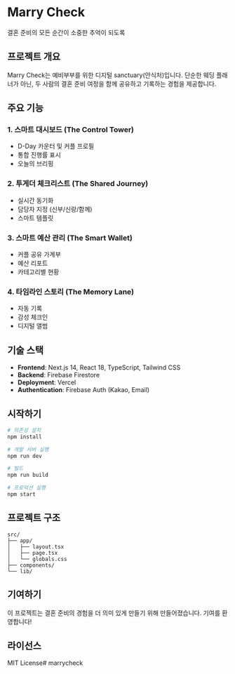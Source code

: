 # Marry Check

결혼 준비의 모든 순간이 소중한 추억이 되도록

## 프로젝트 개요

Marry Check는 예비부부를 위한 디지털 sanctuary(안식처)입니다. 단순한 웨딩 플래너가 아닌, 두 사람의 결혼 준비 여정을 함께 공유하고 기록하는 경험을 제공합니다.

## 주요 기능

### 1. 스마트 대시보드 (The Control Tower)
- D-Day 카운터 및 커플 프로필
- 통합 진행률 표시
- 오늘의 브리핑

### 2. 투게더 체크리스트 (The Shared Journey)
- 실시간 동기화
- 담당자 지정 (신부/신랑/함께)
- 스마트 템플릿

### 3. 스마트 예산 관리 (The Smart Wallet)
- 커플 공유 가계부
- 예산 리포트
- 카테고리별 현황

### 4. 타임라인 스토리 (The Memory Lane)
- 자동 기록
- 감성 체크인
- 디지털 앨범

## 기술 스택

- **Frontend**: Next.js 14, React 18, TypeScript, Tailwind CSS
- **Backend**: Firebase Firestore
- **Deployment**: Vercel
- **Authentication**: Firebase Auth (Kakao, Email)

## 시작하기

```bash
# 의존성 설치
npm install

# 개발 서버 실행
npm run dev

# 빌드
npm run build

# 프로덕션 실행
npm start
```

## 프로젝트 구조

```
src/
├── app/
│   ├── layout.tsx
│   ├── page.tsx
│   └── globals.css
├── components/
└── lib/
```

## 기여하기

이 프로젝트는 결혼 준비의 경험을 더 의미 있게 만들기 위해 만들어졌습니다. 기여를 환영합니다!

## 라이선스

MIT License# marrycheck

